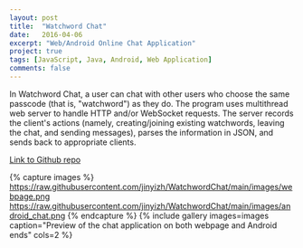 ```yaml
---
layout: post
title:  "Watchword Chat"
date:   2016-04-06
excerpt: "Web/Android Online Chat Application"
project: true
tags: [JavaScript, Java, Android, Web Application]
comments: false
---
```

In Watchword Chat, a user can chat with other users who choose the same passcode (that is, "watchword") as they do. The program uses multithread web server to handle HTTP and/or WebSocket requests. The server records the client's actions (namely, creating/joining existing watchwords, leaving the chat, and sending messages), parses the information in JSON, and sends back to appropriate clients.

[Link to Github repo](https://github.com/jinyizh/WatchwordChat)

{% capture images %}
    https://raw.githubusercontent.com/jinyizh/WatchwordChat/main/images/webpage.png
    https://raw.githubusercontent.com/jinyizh/WatchwordChat/main/images/android_chat.png
{% endcapture %}
{% include gallery images=images caption="Preview of the chat application on both webpage and Android ends" cols=2 %}